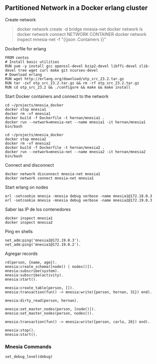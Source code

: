 ## Partitioned Network in a Docker erlang cluster


Create network

> docker network create -d bridge mnesia-net
> docker network ls
> docker network connect NETWORK CONTAINER
> docker network inspect mnesia-net -f "{{json .Containers }}"

Dockerfile for erlang

```
FROM centos
# Install basic utilities
RUN yum -y install gcc openssl-devel bzip2-devel libffi-devel zlib-devel tree wget curl make git ncurses-devel
# Download erlang
RUN wget http://erlang.org/download/otp_src_23.2.tar.gz
RUN tar -zxf otp_src_23.2.tar.gz && rm -rf otp_src_23.2.tar.gz
RUN cd otp_src_23.2 && ./configure && make && make install
```


Start Docker containers and connect to the network
```
cd ~/projects/mnesia_docker
docker stop mnesia1
docker rm -vf mnesia1
docker build -f Dockerfile -t hernan/mnesia1 .
docker run --network=mnesia-net --name mnesia1 -it hernan/mnesia1 bin/bash
```

```
cd ~/projects/mnesia_docker
docker stop mnesia2
docker rm -vf mnesia2
docker build -f Dockerfile -t hernan/mnesia2 .
docker run --network=mnesia-net --name mnesia2 -it hernan/mnesia2 bin/bash
```

Connect and disconnect

```
docker network disconnect mnesia-net mnesia1
docker network connect mnesia-net mnesia1
```

Start erlang on nodes
```
erl -setcookie mnesia -mnesia debug verbose -name mnesia1@172.18.0.3
erl -setcookie mnesia -mnesia debug verbose -name mnesia2@172.19.0.3
```

Saber las IP de los contenedores

```
docker inspect mnesia1
docker inspect mnesia2
```

Ping en shells 
```
net_adm:ping('mnesia2@172.19.0.3').
net_adm:ping('mnesia1@172.19.0.2').
```

Agregar records
```
rd(person, {name, age}).
mnesia:create_schema([node() | nodes()]).
mnesia:subscribe(system).
mnesia:subscribe(activity).
mnesia:start().

mnesia:create_table(person, []).
mnesia:transaction(fun() -> mnesia:write({person, hernan, 31}) end).

mnesia:dirty_read(person, hernan).

mnesia:set_master_nodes(person, [node()]).
mnesia:set_master_nodes(person, nodes()).

mnesia:transaction(fun() -> mnesia:write({person, carlo, 26}) end).

mnesia:stop().
mnesia:start().
```

### Mnesia Commands

```
set_debug_level(debug)
```

